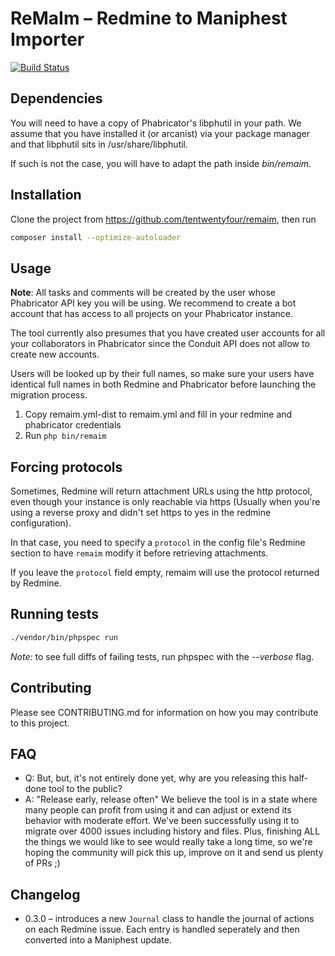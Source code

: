 ReMaIm – Redmine to Maniphest Importer
======================================

[![Build Status](https://travis-ci.org/tentwentyfour/remaim.svg?branch=master)](https://travis-ci.org/tentwentyfour/remaim)

Dependencies
------------

You will need to have a copy of Phabricator's libphutil in your path.
We assume that you have installed it (or arcanist) via your package manager and that
libphutil sits in /usr/share/libphutil.

If such is not the case, you will have to adapt the path inside _bin/remaim_.

Installation
------------

Clone the project from https://github.com/tentwentyfour/remaim, then run

```bash
composer install --optimize-autoloader
```

Usage
-----

**Note**: All tasks and comments will be created by the user whose Phabricator
API key you will be using.
We recommend to create a bot account that has access to all projects on your Phabricator instance.

The tool currently also presumes that you have created user accounts for all your collaborators in Phabricator since the Conduit API does not allow to create new accounts.

Users will be looked up by their full names, so make sure your users have identical full names in both Redmine and Phabricator before launching the migration process.


1. Copy remaim.yml-dist to remaim.yml and fill in your redmine and
phabricator credentials
2. Run `php bin/remaim`


Forcing protocols
-----------------

Sometimes, Redmine will return attachment URLs using the http protocol, even though your instance is only reachable via https (Usually when you're using a reverse proxy and didn't set https to yes in the redmine configuration).

In that case, you need to specify a `protocol` in the config file's Redmine section to have `remaim` modify it before retrieving attachments.

If you leave the `protocol` field empty, remaim will use the protocol returned by Redmine.


Running tests
-------------

```bash
./vendor/bin/phpspec run
```

_Note:_ to see full diffs of failing tests, run phpspec with the _--verbose_ flag.

Contributing
------------

Please see CONTRIBUTING.md for information on how you may contribute to this project.


FAQ
---

- Q: But, but, it's not entirely done yet, why are you releasing this half-done tool to the public?
- A: "Release early, release often" We believe the tool is in a state where many people can profit from using it and can adjust or extend its behavior with moderate effort. We've been successfully using it to migrate over 4000 issues including history and files.
Plus, finishing ALL the things we would like to see would really take a long time, so we're hoping the community will pick this up, improve on it and send us plenty of PRs ;)


Changelog
---------

- 0.3.0 – introduces a new `Journal` class to handle the journal of actions on each Redmine issue. Each entry is handled seperately and then converted into a Maniphest update.
